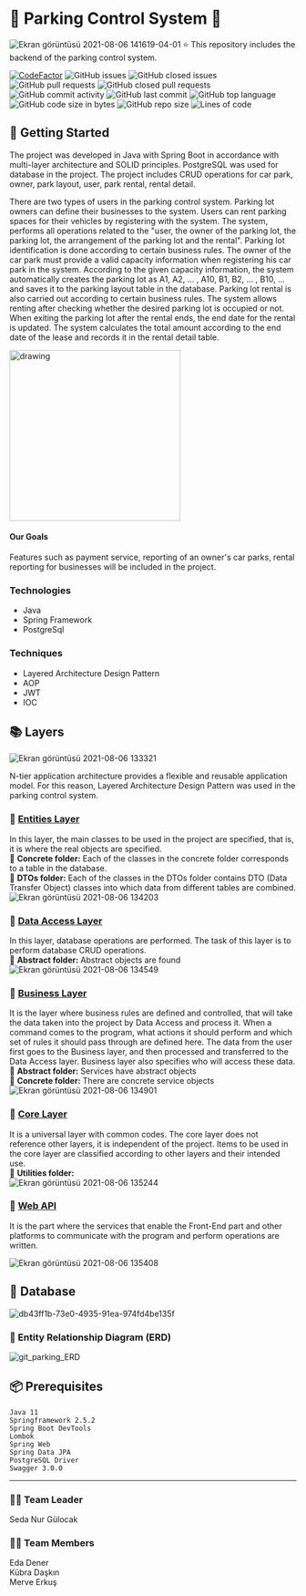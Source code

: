 # :tada: Parking Control System :red_car:
![Ekran görüntüsü 2021-08-06 141619-04-01](https://user-images.githubusercontent.com/64933639/128504801-19ebb14f-a1f5-495b-9f70-06ecf7762a81.jpeg)
:star: This repository includes the backend of the parking control system. <br/>

[![CodeFactor](https://www.codefactor.io/repository/github/java-heroes/parkingcontrolsystem/badge)](https://www.codefactor.io/repository/github/java-heroes/parkingcontrolsystem)
![GitHub issues](https://img.shields.io/github/issues/java-heroes/ParkingControlSystem)
![GitHub closed issues](https://img.shields.io/github/issues-closed/java-heroes/ParkingControlSystem)
![GitHub pull requests](https://img.shields.io/github/issues-pr/java-heroes/ParkingControlSystem)
![GitHub closed pull requests](https://img.shields.io/github/issues-pr-closed/java-heroes/ParkingControlSystem)
![GitHub commit activity](https://img.shields.io/github/commit-activity/y/java-heroes/ParkingControlSystem)
![GitHub last commit](https://img.shields.io/github/last-commit/java-heroes/ParkingControlSystem)
![GitHub top language](https://img.shields.io/github/languages/top/java-heroes/ParkingControlSystem)
![GitHub code size in bytes](https://img.shields.io/github/languages/code-size/java-heroes/ParkingControlSystem)
![GitHub repo size](https://img.shields.io/github/repo-size/java-heroes/ParkingControlSystem)
![Lines of code](https://img.shields.io/tokei/lines/github/java-heroes/ParkingControlSystem)

## :tada: Getting Started
The project was developed in Java with Spring Boot in accordance with multi-layer architecture and SOLID principles. PostgreSQL was used for database in the project. 
The project includes CRUD operations for car park, owner, park layout, user, park rental, rental detail.

There are two types of users in the parking control system. Parking lot owners can define their businesses to the system. Users can rent parking spaces for their vehicles by registering with the system. The system, performs all operations related to the "user, the owner of the parking lot, the parking lot, the arrangement of the parking lot and the rental". Parking lot identification is done according to certain business rules. The owner of the car park must provide a valid capacity information when registering his car park in the system. According to the given capacity information, the system automatically creates the parking lot as A1, A2, ... , A10, B1, B2, ... , B10, ... and saves it to the parking layout table in the database. Parking lot rental is also carried out according to certain business rules. The system allows renting after checking whether the desired parking lot is occupied or not. When exiting the parking lot after the rental ends, the end date for the rental is updated. The system calculates the total amount according to the end date of the lease and records it in the rental detail table.

<img src="https://user-images.githubusercontent.com/64933639/128505845-d8b8a46d-1f8e-433a-ad4d-c80fd22ab5fb.jpg" alt="drawing" width="300"/>

#### Our Goals
Features such as payment service, reporting of an owner's car parks, rental reporting for businesses will be included in the project.

### Technologies
- Java
- Spring Framework
- PostgreSql

### Techniques
- Layered Architecture Design Pattern
- AOP
- JWT
- IOC

## :books: Layers
![Ekran görüntüsü 2021-08-06 133321](https://user-images.githubusercontent.com/64933639/128497830-00a3e1d5-5b13-4175-a099-9d509a425a4d.png)

N-tier application architecture provides a flexible and reusable application model. For this reason, Layered Architecture Design Pattern was used in the parking control system.

### :orange_book: [Entities Layer](https://github.com/java-heroes/ParkingControlSystem/tree/master/ParkingControlSystem/src/main/java/kodluyoruz/ParkingControlSystem/entities)
In this layer, the main classes to be used in the project are specified, that is, it is where the real objects are specified. <br/>
:open_file_folder: **Concrete folder:** Each of the classes in the concrete folder corresponds to a table in the database. <br/>
:open_file_folder: **DTOs folder:** Each of the classes in the DTOs folder contains DTO (Data Transfer Object) classes into which data from different tables are combined. <br/>
![Ekran görüntüsü 2021-08-06 134203](https://user-images.githubusercontent.com/64933639/128498718-1d83d7de-9fb0-417d-bd49-035c30c23352.png)

### :green_book: [Data Access Layer](https://github.com/java-heroes/ParkingControlSystem/tree/master/ParkingControlSystem/src/main/java/kodluyoruz/ParkingControlSystem/dataAccess/abstracts)
In this layer, database operations are performed. The task of this layer is to perform database CRUD operations. <br/>
:open_file_folder: **Abstract folder:** Abstract objects are found <br/>
![Ekran görüntüsü 2021-08-06 134549](https://user-images.githubusercontent.com/64933639/128499119-a0a9bd16-87d0-46c4-963a-12c9582bf099.png)

### :blue_book: [Business Layer](https://github.com/java-heroes/ParkingControlSystem/tree/master/ParkingControlSystem/src/main/java/kodluyoruz/ParkingControlSystem/business)
It is the layer where business rules are defined and controlled,  that will take the data taken into the project by Data Access and process it. When a command comes to the program, what actions it should perform and which set of rules it should pass through are defined here. The data from the user first goes to the Business layer, and then processed and transferred to the Data Access layer. Business layer also specifies who will access these data. <br/>
:open_file_folder: **Abstract folder:** Services have abstract objects <br/>
:open_file_folder: **Concrete folder:** There are concrete service objects <br/>
![Ekran görüntüsü 2021-08-06 134901](https://user-images.githubusercontent.com/64933639/128499521-9efc3c68-7035-4672-8a7b-4353f561578e.png)

### :closed_book: [Core Layer](https://github.com/java-heroes/ParkingControlSystem/tree/master/ParkingControlSystem/src/main/java/kodluyoruz/ParkingControlSystem/core/utilities/results)
It is a universal layer with common codes. The core layer does not reference other layers, it is independent of the project. Items to be used in the core layer are classified according to other layers and their intended use. <br/>
:open_file_folder: **Utilities folder:** <br/>
![Ekran görüntüsü 2021-08-06 135244](https://user-images.githubusercontent.com/64933639/128499896-edc4d7b1-de20-42a4-a917-bf2942509259.png)

### :open_book: [Web API](https://github.com/java-heroes/ParkingControlSystem/tree/master/ParkingControlSystem/src/main/java/kodluyoruz/ParkingControlSystem/api/controllers)
It is the part where the services that enable the Front-End part and other platforms to communicate with the program and perform operations are written.

![Ekran görüntüsü 2021-08-06 135408](https://user-images.githubusercontent.com/64933639/128500069-dc21b511-55ca-463f-a2ac-ba310084e326.png)


## :floppy_disk: Database
![db43ff1b-73e0-4935-91ea-974fd4be135f](https://user-images.githubusercontent.com/64933639/128505417-7861dae4-855c-4d21-b6f9-1b6547a07a68.jpg)

### :floppy_disk: Entity Relationship Diagram (ERD)
![git_parking_ERD](https://user-images.githubusercontent.com/64933639/126882064-d7876c1d-4ad2-486e-b62f-45ffa674582e.png)

## :package: Prerequisites
```
Java 11
Springframework 2.5.2
Spring Boot DevTools
Lombok
Spring Web 
Spring Data JPA
PostgreSQL Driver
Swagger 3.0.0
```

---------------------------------------------------

### 	:woman_technologist: Team Leader
Seda Nur Gülocak
### 	:woman_technologist: Team Members
Eda Dener <br>
Kübra Daşkın <br>
Merve Erkuş <br>
